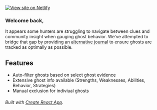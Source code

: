 [![View site on Netlify](https://i.ibb.co/qM5v9Cg/bpj.jpg)](https://better-phasmophobia-journal.netlify.app/ "View site on Netlify")

### Welcome back,
It appears some hunters are struggling to navigate between clues and community insight when gauging ghost behavior. We've attempted to bridge that gap by providing an [alternative journal](https://better-phasmophobia-journal.netlify.app/) to ensure ghosts are tracked as optimally as possible.

## Features
- Auto-filter ghosts based on select ghost evidence
- Extensive ghost info available (Strengths, Weaknesses, Abilities, Behavior, Strategies)
- Manual exclusion for indiviual ghosts


###### Built with [Create React App](https://create-react-app.dev/).
